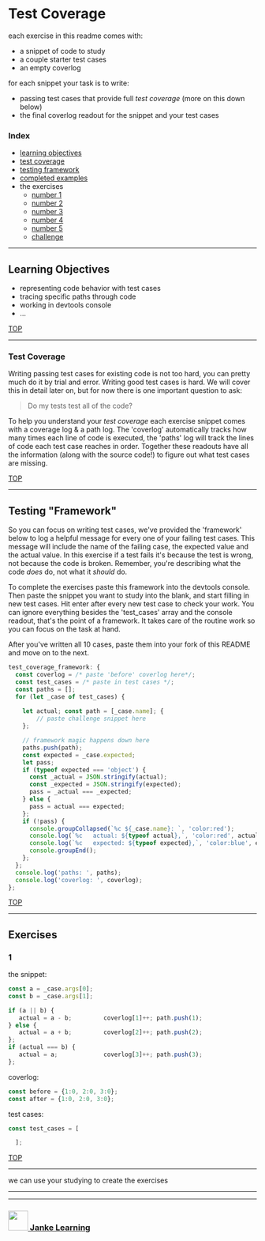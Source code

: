 # Test Coverage

each exercise in this readme comes with:
* a snippet of code to study
* a couple starter test cases
* an empty coverlog

for each snippet your task is to write:
* passing test cases that provide full _test coverage_ (more on this down below)
* the final coverlog readout for the snippet and your test cases 

### Index
* [learning objectives](#learning-objectives)
* [test coverage](#test-coverage)
* [testing framework](#testing-framework)
* [completed examples](./completed-examples.md)
* the exercises
    * [number 1](#1)
    * [number 2](#2)
    * [number 3](#3)
    * [number 4](#4)
    * [number 5](#5)
    * [challenge](#challenge)

---

## Learning Objectives

* representing code behavior with test cases
* tracing specific paths through code
* working in devtools console
* ...

[TOP](#test-coverage)

---

### Test Coverage

Writing passing test cases for existing code is not too hard, you can pretty much do it by trial and error. Writing good test cases is hard.  We will cover this in detail later on, but for now there is one important question to ask:
> Do my tests test all of the code?  

To help you understand your _test coverage_ each exercise snippet comes with a coverage log & a path log.  The 'coverlog' automatically tracks how many times each line of code is executed, the 'paths' log will track the lines of code each test case reaches in order.  Together these readouts have all the information (along with the source code!) to figure out what test cases are missing.



[TOP](#test-coverage)

---

## Testing "Framework"

So you can focus on writing test cases, we've provided the 'framework' below to log a helpful message for every one of your failing test cases.  This message will include the name of the failing case, the expected value and the actual value.  In this exercise if a test fails it's because the test is wrong, not because the code is broken.  Remember, you're describing what the code _does_ do, not what it _should_ do.

To complete the exercises paste this framework into the devtools console.  Then paste the snippet you want to study into the blank, and start filling in new test cases.  Hit enter after every new test case to check your work.  You can ignore everything besides the 'test\_cases' array and the console readout, that's the point of a framework.  It takes care of the routine work so you can focus on the task at hand.

After you've written all 10 cases, paste them into your fork of this README and move on to the next. 

```js
test_coverage_framework: {
  const coverlog = /* paste 'before' coverlog here*/; 
  const test_cases = /* paste in test cases */;
  const paths = [];
  for (let _case of test_cases) {
  
    let actual; const path = [_case.name]; { 
        // paste challenge snippet here
    };

    // framework magic happens down here
    paths.push(path);
    const expected = _case.expected;
    let pass;
    if (typeof expected === 'object') {
      const _actual = JSON.stringify(actual);
      const _expected = JSON.stringify(expected);
      pass = _actual === _expected;
    } else {
      pass = actual === expected;
    };
    if (!pass) {
      console.groupCollapsed(`%c ${_case.name}: `, 'color:red');
      console.log(`%c   actual: ${typeof actual},`, 'color:red', actual);
      console.log(`%c   expected: ${typeof expected},`, 'color:blue', expected);
      console.groupEnd();
    };
  };
  console.log('paths: ', paths);
  console.log('coverlog: ', coverlog);
};
```
[TOP](#test-coverage)

---

## Exercises

### 1

the snippet:
```js
const a = _case.args[0];
const b = _case.args[1];

if (a || b) {
   actual = a - b;         coverlog[1]++; path.push(1);
} else {
   actual = a + b;         coverlog[2]++; path.push(2);
};
if (actual === b) {
   actual = a;             coverlog[3]++; path.push(3);
};
```
coverlog:
```js
const before = {1:0, 2:0, 3:0};
const after = {1:0, 2:0, 3:0};
```
test cases:
```js
const test_cases = [

  ];
```
[TOP](#test-coverage)

---

we can use your studying to create the exercises











___
___
### <a href="http://janke-learning.org" target="_blank"><img src="https://user-images.githubusercontent.com/18554853/50098409-22575780-021c-11e9-99e1-962787adaded.png" width="40" height="40"></img> Janke Learning</a>
